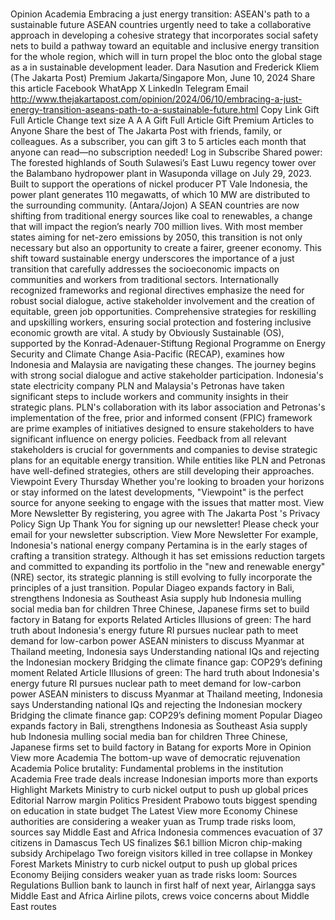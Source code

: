# 

Opinion
Academia
Embracing a just energy transition: ASEAN's path to a sustainable future
ASEAN countries urgently need to take a collaborative approach in developing a cohesive strategy that incorporates social safety nets to build a pathway toward an equitable and inclusive energy transition for the whole region, which will in turn propel the bloc onto the global stage as a in sustainable development leader.
Dara Nasution and Frederick Kliem
(The Jakarta Post)
Premium
Jakarta/Singapore
Mon, June 10, 2024
Share this article
Facebook
WhatApp
X
LinkedIn
Telegram
Email
http://www.thejakartapost.com/opinion/2024/06/10/embracing-a-just-energy-transition-aseans-path-to-a-sustainable-future.html
Copy Link
Gift Full Article
Change text size
A
A
A
Gift Full Article
Gift Premium Articles
to Anyone
Share the best of The Jakarta Post with friends, family, or colleagues. As a subscriber, you can gift 3 to 5 articles each month that anyone can read—no subscription needed!
Log in
Subscribe
Shared power: The forested highlands of South Sulawesi’s East Luwu regency tower over the Balambano hydropower plant in Wasuponda village on July 29, 2023. Built to support the operations of nickel producer PT Vale Indonesia, the power plant generates 110 megawatts, of which 10 MW are distributed to the surrounding community.  (Antara/Jojon)
A
SEAN countries are now shifting from traditional energy sources like coal to renewables, a change that will impact the region’s nearly 700 million lives. With most member states aiming for net-zero emissions by 2050, this transition is not only necessary but also an opportunity to create a fairer, greener economy.
This shift toward sustainable energy underscores the importance of a just transition that carefully addresses the socioeconomic impacts on communities and workers from traditional sectors. Internationally recognized frameworks and regional directives emphasize the need for robust social dialogue, active stakeholder involvement and the creation of equitable, green job opportunities.
Comprehensive strategies for reskilling and upskilling workers, ensuring social protection and fostering inclusive economic growth are vital. A study by Obviously Sustainable (OS), supported by the Konrad-Adenauer-Stiftung Regional Programme on Energy Security and Climate Change Asia-Pacific (RECAP), examines how Indonesia and Malaysia are navigating these changes.
The journey begins with strong social dialogue and active stakeholder participation.
Indonesia's state electricity company PLN and Malaysia's Petronas have taken significant steps to include workers and community insights in their strategic plans. PLN's collaboration with its labor association and Petronas's implementation of the free, prior and informed consent (FPIC) framework are prime examples of initiatives designed to ensure stakeholders to have significant influence on energy policies.
Feedback from all relevant stakeholders is crucial for governments and companies to devise strategic plans for an equitable energy transition. While entities like PLN and Petronas have well-defined strategies, others are still developing their approaches.
Viewpoint
Every Thursday
Whether you're looking to broaden your horizons or stay informed on the latest developments, "Viewpoint" is the perfect source for anyone seeking to engage with the issues that matter most.
View More Newsletter
By registering, you agree with
The Jakarta Post
's
Privacy Policy
Sign Up
Thank You
for signing up our newsletter!
Please check your email for your newsletter subscription.
View More Newsletter
For example, Indonesia's national energy company Pertamina is in the early stages of crafting a transition strategy. Although it has set emissions reduction targets and committed to expanding its portfolio in the "new and renewable energy" (NRE) sector, its strategic planning is still evolving to fully incorporate the principles of a just transition.
Popular
Diageo expands factory in Bali, strengthens Indonesia as Southeast Asia supply hub
Indonesia mulling social media ban for children
Three Chinese, Japanese firms set to build factory in Batang for exports
Related Articles
Illusions of green: The hard truth about Indonesia's energy future
RI pursues nuclear path to meet demand for low-carbon power
ASEAN ministers to discuss Myanmar at Thailand meeting, Indonesia says
Understanding national IQs and rejecting the Indonesian mockery
Bridging the climate finance gap: COP29’s defining moment
Related Article
Illusions of green: The hard truth about Indonesia's energy future
RI pursues nuclear path to meet demand for low-carbon power
ASEAN ministers to discuss Myanmar at Thailand meeting, Indonesia says
Understanding national IQs and rejecting the Indonesian mockery
Bridging the climate finance gap: COP29’s defining moment
Popular
Diageo expands factory in Bali, strengthens Indonesia as Southeast Asia supply hub
Indonesia mulling social media ban for children
Three Chinese, Japanese firms set to build factory in Batang for exports
More in Opinion
View more
Academia
The bottom-up wave of democratic rejuvenation
Academia
Police brutality: Fundamental problems in the institution
Academia
Free trade deals increase Indonesian imports more than exports
Highlight
Markets
Ministry to curb nickel output to push up global prices
Editorial
Narrow margin
Politics
President Prabowo touts biggest spending on education in state budget
The Latest
View more
Economy
Chinese authorities are considering a weaker yuan as Trump trade risks loom, sources say
Middle East and Africa
Indonesia commences evacuation of 37 citizens in Damascus
Tech
US finalizes $6.1 billion Micron chip-making subsidy
Archipelago
Two foreign visitors killed in tree collapse in Monkey Forest
Markets
Ministry to curb nickel output to push up global prices
Economy
Beijing considers weaker yuan as trade risks loom: Sources
Regulations
Bullion bank to launch in first half of next year, Airlangga says
Middle East and Africa
Airline pilots, crews voice concerns about Middle East routes